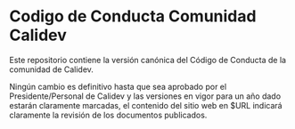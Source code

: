 Codigo de Conducta Comunidad Calidev
====================================

Este repositorio contiene la versión canónica del Código de Conducta de la comunidad de Calidev.

Ningún cambio es definitivo hasta que sea aprobado por el Presidente/Personal de Calidev y las versiones en vigor para un año dado estarán claramente marcadas, el contenido del sitio web en $URL indicará claramente la revisión de los documentos publicados.
